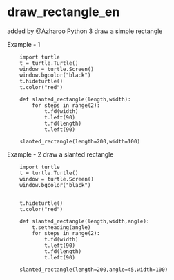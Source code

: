 # draw_rectangle_en
added by @Azharoo
Python 3
draw a simple rectangle

Example - 1


		import turtle
		t = turtle.Turtle()
		window = turtle.Screen()
		window.bgcolor("black")
		t.hideturtle()
		t.color("red")
		 
		def slanted_rectangle(length,width):
		    for steps in range(2):
		        t.fd(width)
		        t.left(90)
		        t.fd(length)
		        t.left(90)
		 
		slanted_rectangle(length=200,width=100)


Example - 2
draw a slanted rectangle


		import turtle
		t = turtle.Turtle()
		window = turtle.Screen()
		window.bgcolor("black")


		t.hideturtle()
		t.color("red")
		 
		def slanted_rectangle(length,width,angle):
		    t.setheading(angle)
		    for steps in range(2):
		        t.fd(width)
		        t.left(90)
		        t.fd(length)
		        t.left(90)
		 
		slanted_rectangle(length=200,angle=45,width=100)

